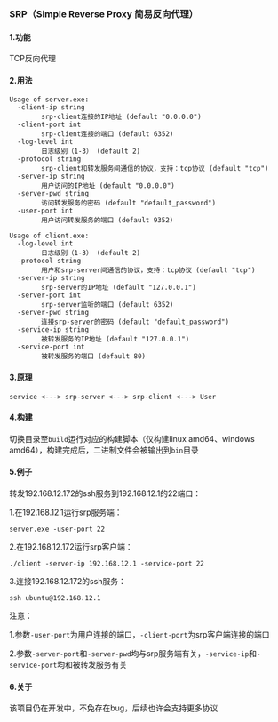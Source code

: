 ### SRP（Simple Reverse Proxy 简易反向代理）

#### 1.功能
TCP反向代理
#### 2.用法
```
Usage of server.exe:
  -client-ip string
        srp-client连接的IP地址 (default "0.0.0.0")
  -client-port int
        srp-client连接的端口 (default 6352)
  -log-level int
        日志级别（1-3） (default 2)
  -protocol string
        srp-client和转发服务间通信的协议，支持：tcp协议 (default "tcp")
  -server-ip string
        用户访问的IP地址 (default "0.0.0.0")
  -server-pwd string
        访问转发服务的密码 (default "default_password")
  -user-port int
        用户访问转发服务的端口 (default 9352)
        
Usage of client.exe:
  -log-level int
        日志级别（1-3） (default 2)
  -protocol string
        用户和srp-server间通信的协议，支持：tcp协议 (default "tcp")
  -server-ip string
        srp-server的IP地址 (default "127.0.0.1")
  -server-port int
        srp-server监听的端口 (default 6352)
  -server-pwd string
        连接srp-server的密码 (default "default_password")
  -service-ip string
        被转发服务的IP地址 (default "127.0.0.1")
  -service-port int
        被转发服务的端口 (default 80)
```

#### 3.原理
`service <---> srp-server <---> srp-client <---> User`

#### 4.构建

切换目录至`build`运行对应的构建脚本（仅构建linux amd64、windows amd64），构建完成后，二进制文件会被输出到`bin`目录

#### 5.例子

转发192.168.12.172的ssh服务到192.168.12.1的22端口：

1.在192.168.12.1运行srp服务端：

```shell
server.exe -user-port 22
```

2.在192.168.12.172运行srp客户端：

```shell
./client -server-ip 192.168.12.1 -service-port 22
```

3.连接192.168.12.172的ssh服务：

```shell
ssh ubuntu@192.168.12.1
```

注意：

1.参数`-user-port`为用户连接的端口，`-client-port`为srp客户端连接的端口

2.参数`-server-port`和`-server-pwd`均与srp服务端有关，`-service-ip`和`-service-port`均和被转发服务有关

#### 6.关于

该项目仍在开发中，不免存在bug，后续也许会支持更多协议
